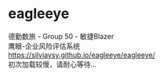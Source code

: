 # eagleeye
德勤数旅 - Group 50 - 敏捷Blazer
<br>
鹰眼-企业风险评估系统<br>
https://silviaysy.github.io/eagleeye/eagleeye/
<br>
初次加载较慢，请耐心等待...
